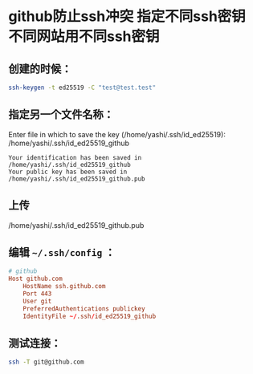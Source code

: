 # github防止ssh冲突 指定不同ssh密钥 不同网站用不同ssh密钥

## 创建的时候：

```bash
ssh-keygen -t ed25519 -C "test@test.test"
```

## 指定另一个文件名称：

Enter file in which to save the key (/home/yashi/.ssh/id_ed25519): 
/home/yashi/.ssh/id_ed25519_github

```
Your identification has been saved in /home/yashi/.ssh/id_ed25519_github
Your public key has been saved in /home/yashi/.ssh/id_ed25519_github.pub
```

## 上传

/home/yashi/.ssh/id_ed25519_github.pub

## 编辑 `~/.ssh/config` ：

```conf
# github
Host github.com
    HostName ssh.github.com
    Port 443
    User git
    PreferredAuthentications publickey
    IdentityFile ~/.ssh/id_ed25519_github
```

## 测试连接：

```bash
ssh -T git@github.com
```
